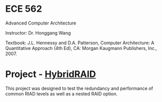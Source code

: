 ECE 562
=======
Advanced Computer Architecture 

Instructor: Dr. Honggang Wang

Textbook: J.L. Hennessy and D.A. Patterson, Computer Architecture: A Quantitative Approach (4th Ed), CA: Morgan Kaugmann Publishers, Inc., 2007.

Project - [HybridRAID](https://github.com/sbrown7792/HybridRAID)
=========
This project was designed to test the redundancy and performance of common RIAD levels as well as a nested RAID option.
